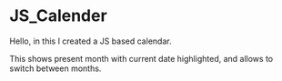 # JS_Calender

Hello, in this I created a JS based calendar.

This shows present month with current date highlighted, and allows to switch between months.
